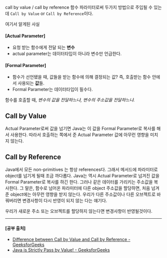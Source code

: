 call by value / call by reference
함수 파라미터로써 두가지 방법으로 주입될 수 있는데 `Call by Value` or `Call by Reference`이다.

여기서 알게된 사실
#### [Actual Parameter]
* 요청 받는 함수에게 전달 되는 **변수**
* actual parameter는 데이터타입이 아니라 변수만 언급한다.

#### [Formal Parameter]
* 함수가 선언됐을 때, 값들을 받는 함수에 의해 결정되는 값? 즉, 호출받는 함수 안에서 사용되는 **값**들.
* Formal Parameter는 데이터타입이 필수다.

함수를 호출할 때, _변수의 값을 전달하느냐, 변수의 주소값을 전달하느냐._

## Call by Value
Actual Parameter로써 값을 넘기면 Java는 이 값을 Formal Parameter로 복사를 해서 사용한다.
따라서 호출하는 쪽에서 준 Actual Parameter 값에 아무런 영향을 미치지 않는다.


## Call by Reference
Java에서 모든 non-primitives 는 항상 references다. 그래서 메서드에 파라미터로 object를 넘기게 될때 조금 까다롭다.
Java는 역시 Actual Parameter로 넘겨진 값을 Formal Parameter로 복사를 하긴 한다. 그러나 같은 데이터를 가리키는 주소값을 복사한다.
그 말은, 함수로 넘어온 파라미터에 다른 object 주소값을 할당하면, 처음 넘겨준 object에는 아무런 영향을 받지 않는다.
우리가 다른 주소값이나 다른 오브젝트로 바꿔버리면 변경사항이 다시 반영이 되지 않는 다는 얘기다.

우리가 새로운 주소 또는 오브젝트를 할당하지 않는다면 변경사항이 반영될것이다.


---
#### [공부 출처]
* [Difference between Call by Value and Call by Reference - GeeksforGeeks](https://www.geeksforgeeks.org/difference-between-call-by-value-and-call-by-reference/)
* [Java is Strictly Pass by Value! - GeeksforGeeks](https://www.geeksforgeeks.org/g-fact-31-java-is-strictly-pass-by-value/)
